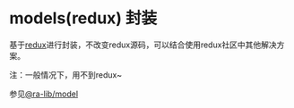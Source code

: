 # models(redux) 封装
基于[redux](https://redux.js.org/)进行封装，不改变redux源码，可以结合使用redux社区中其他解决方案。

注：一般情况下，用不到redux~

参见[@ra-lib/model](https://sxfad.github.io/ra-lib/model)
